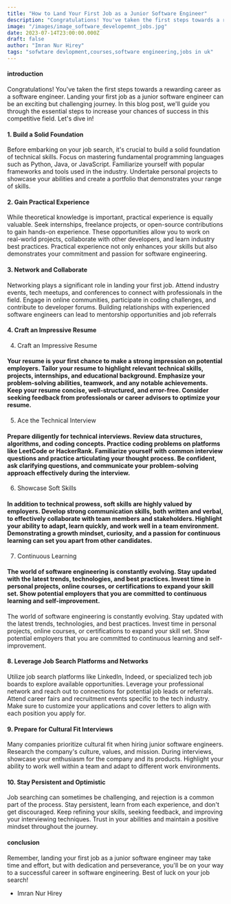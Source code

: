 ```yaml
---
title: "How to Land Your First Job as a Junior Software Engineer"
description: "Congratulations! You've taken the first steps towards a rewarding career as a software engineer. Landing your first job as a junior software engineer can be an exciting but challenging journey. In this blog post, we'll guide you through the essential steps to increase your chances of success in this competitive field. Let's dive in"
image: "/images/image_software_developemnt_jobs.jpg"
date: 2023-07-14T23:00:00.000Z
draft: false
author: "Imran Nur Hirey"
tags: "sofwtare devlopment,courses,software engineering,jobs in uk"
---
```


#### introduction

Congratulations! You've taken the first steps towards a rewarding career as a software engineer. Landing your first job as a junior software engineer can be an exciting but challenging journey. In this blog post, we'll guide you through the essential steps to increase your chances of success in this competitive field. Let's dive in!

#### 1. Build a Solid Foundation

Before embarking on your job search, it's crucial to build a solid foundation of technical skills. Focus on mastering fundamental programming languages such as Python, Java, or JavaScript. Familiarize yourself with popular frameworks and tools used in the industry. Undertake personal projects to showcase your abilities and create a portfolio that demonstrates your range of skills.

#### 2. Gain Practical Experience

While theoretical knowledge is important, practical experience is equally valuable. Seek internships, freelance projects, or open-source contributions to gain hands-on experience. These opportunities allow you to work on real-world projects, collaborate with other developers, and learn industry best practices. Practical experience not only enhances your skills but also demonstrates your commitment and passion for software engineering.

#### 3. Network and Collaborate

Networking plays a significant role in landing your first job. Attend industry events, tech meetups, and conferences to connect with professionals in the field. Engage in online communities, participate in coding challenges, and contribute to developer forums. Building relationships with experienced software engineers can lead to mentorship opportunities and job referrals

#### 4. Craft an Impressive Resume

4. Craft an Impressive Resume

#### Your resume is your first chance to make a strong impression on potential employers. Tailor your resume to highlight relevant technical skills, projects, internships, and educational background. Emphasize your problem-solving abilities, teamwork, and any notable achievements. Keep your resume concise, well-structured, and error-free. Consider seeking feedback from professionals or career advisors to optimize your resume.

5. Ace the Technical Interview

#### Prepare diligently for technical interviews. Review data structures, algorithms, and coding concepts. Practice coding problems on platforms like LeetCode or HackerRank. Familiarize yourself with common interview questions and practice articulating your thought process. Be confident, ask clarifying questions, and communicate your problem-solving approach effectively during the interview.

6. Showcase Soft Skills

#### In addition to technical prowess, soft skills are highly valued by employers. Develop strong communication skills, both written and verbal, to effectively collaborate with team members and stakeholders. Highlight your ability to adapt, learn quickly, and work well in a team environment. Demonstrating a growth mindset, curiosity, and a passion for continuous learning can set you apart from other candidates.

7. Continuous Learning

#### The world of software engineering is constantly evolving. Stay updated with the latest trends, technologies, and best practices. Invest time in personal projects, online courses, or certifications to expand your skill set. Show potential employers that you are committed to continuous learning and self-improvement.

The world of software engineering is constantly evolving. Stay updated with the latest trends, technologies, and best practices. Invest time in personal projects, online courses, or certifications to expand your skill set. Show potential employers that you are committed to continuous learning and self-improvement.

#### 8. Leverage Job Search Platforms and Networks

Utilize job search platforms like LinkedIn, Indeed, or specialized tech job boards to explore available opportunities. Leverage your professional network and reach out to connections for potential job leads or referrals. Attend career fairs and recruitment events specific to the tech industry. Make sure to customize your applications and cover letters to align with each position you apply for.

#### 9. Prepare for Cultural Fit Interviews

Many companies prioritize cultural fit when hiring junior software engineers. Research the company's culture, values, and mission. During interviews, showcase your enthusiasm for the company and its products. Highlight your ability to work well within a team and adapt to different work environments.

#### 10. Stay Persistent and Optimistic

Job searching can sometimes be challenging, and rejection is a common part of the process. Stay persistent, learn from each experience, and don't get discouraged. Keep refining your skills, seeking feedback, and improving your interviewing techniques. Trust in your abilities and maintain a positive mindset throughout the journey.

#### conclusion

Remember, landing your first job as a junior software engineer may take time and effort, but with dedication and perseverance, you'll be on your way to a successful career in software engineering. Best of luck on your job search!



- Imran Nur Hirey